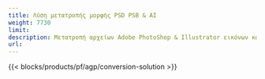 ```yaml
---
title: Λύση μετατροπής μορφής PSD PSB & AI
weight: 7730
limit: 
description: Μετατροπή αρχείων Adobe PhotoShop & Illustrator εικόνων και άλλων μορφών
url: 
---
```


{{< blocks/products/pf/agp/conversion-solution >}} 
